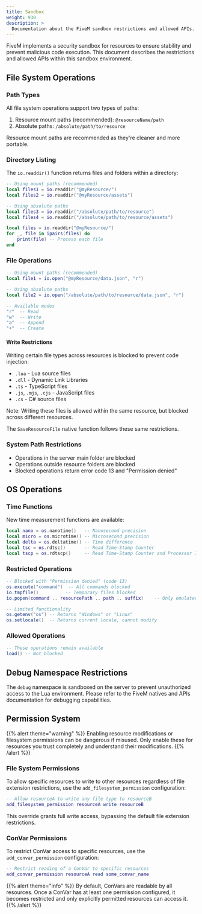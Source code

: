 ```yaml
---
title: Sandbox
weight: 930
description: >
  Documentation about the FiveM sandbox restrictions and allowed APIs.
---
```


FiveM implements a security sandbox for resources to ensure stability and prevent malicious code execution. This document describes the restrictions and allowed APIs within this sandbox environment.

## File System Operations

### Path Types
All file system operations support two types of paths:
1. Resource mount paths (recommended): `@resourceName/path`
2. Absolute paths: `/absolute/path/to/resource`

Resource mount paths are recommended as they're cleaner and more portable.

### Directory Listing
The `io.readdir()` function returns files and folders within a directory:

```lua
-- Using mount paths (recommended)
local files1 = io.readdir("@myResource/")
local files2 = io.readdir("@myResource/assets")

-- Using absolute paths
local files3 = io.readdir("/absolute/path/to/resource")
local files4 = io.readdir("/absolute/path/to/resource/assets")
```

```lua
local files = io.readdir("@myResource/")
for _, file in ipairs(files) do
    print(file) -- Process each file
end
```

### File Operations
```lua
-- Using mount paths (recommended)
local file1 = io.open("@myResource/data.json", "r")

-- Using absolute paths
local file2 = io.open("/absolute/path/to/resource/data.json", "r")

-- Available modes
"r"  -- Read
"w"  -- Write
"a"  -- Append
"+"  -- Create
```

#### Write Restrictions
Writing certain file types across resources is blocked to prevent code injection:
- `.lua` - Lua source files
- `.dll` - Dynamic Link Libraries
- `.ts` - TypeScript files
- `.js`, `.mjs`, `.cjs` - JavaScript files
- `.cs` - C# source files

Note: Writing these files is allowed within the same resource, but blocked across different resources.

The `SaveResourceFile` native function follows these same restrictions.

### System Path Restrictions
- Operations in the server main folder are blocked
- Operations outside resource folders are blocked
- Blocked operations return error code 13 and "Permission denied"

## OS Operations

### Time Functions
New time measurement functions are available:
```lua
local nano = os.nanotime()   -- Nanosecond precision
local micro = os.microtime() -- Microsecond precision
local delta = os.deltatime() -- Time difference
local tsc = os.rdtsc()       -- Read Time-Stamp Counter
local tscp = os.rdtscp()     -- Read Time-Stamp Counter and Processor ID
```

### Restricted Operations
```lua
-- Blocked with "Permission denied" (code 13)
os.execute("command")  -- All commands blocked
io.tmpfile()          -- Temporary files blocked
io.popen(command .. resourcePath .. path .. suffix)    -- Only emulated 'ls' and 'dir' allowed

-- Limited functionality
os.getenv("os") -- Returns "Windows" or "Linux"
os.setlocale()  -- Returns current locale, cannot modify
```

### Allowed Operations
```lua
-- These operations remain available
load() -- Not blocked
```

## Debug Namespace Restrictions

The `debug` namespace is sandboxed on the server to prevent unauthorized access to the Lua environment. Please refer to the FiveM natives and APIs documentation for debugging capabilities.

## Permission System
{{% alert theme="warning" %}}
Enabling resource modifications or filesystem permissions can be dangerous if misused. Only enable these for resources you trust completely and understand their modifications.
{{% /alert %}}

### File System Permissions
To allow specific resources to write to other resources regardless of file extension restrictions, use the `add_filesystem_permission` configuration:

```lua
-- Allow resourceA to write any file type to resourceB
add_filesystem_permission resourceA write resourceB
```

This override grants full write access, bypassing the default file extension restrictions.

### ConVar Permissions
To restrict ConVar access to specific resources, use the `add_convar_permission` configuration:

```lua
-- Restrict reading of a ConVar to specific resources
add_convar_permission resourceA read some_convar_name
```

{{% alert theme="info" %}}
By default, ConVars are readable by all resources. Once a ConVar has at least one permission configured, it becomes restricted and only explicitly permitted resources can access it.
{{% /alert %}}

